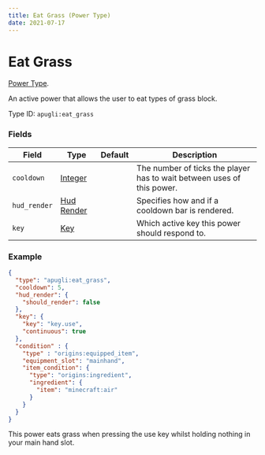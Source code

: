 ```yaml
---
title: Eat Grass (Power Type)
date: 2021-07-17
---
```


# Eat Grass

[Power Type](../power_types.md).

An active power that allows the user to eat types of grass block.

Type ID: `apugli:eat_grass`

### Fields

Field  | Type | Default | Description
-------|------|---------|-------------
`cooldown` | [Integer](https://origins.readthedocs.io/en/latest/data_types/integer/) |  | The number of ticks the player has to wait between uses of this power.
`hud_render` | [Hud Render](https://origins.readthedocs.io/en/latest/data_types/hud_render/) |  | Specifies how and if a cooldown bar is rendered.
`key` | [Key](https://origins.readthedocs.io/en/latest/data_types/key/) | | Which active key this power should respond to.

### Example
```json
{
  "type": "apugli:eat_grass",
  "cooldown": 5,
  "hud_render": {
    "should_render": false
  },
  "key": {
    "key": "key.use",
    "continuous": true
  },
  "condition" : {
    "type" : "origins:equipped_item",
    "equipment_slot": "mainhand",
    "item_condition": {
      "type": "origins:ingredient",
      "ingredient": {
        "item": "minecraft:air"
      }
    }
  }
}
```
This power eats grass when pressing the use key whilst holding nothing in your main hand slot.
